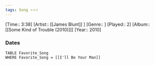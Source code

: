 ```yaml
---
tags: Song ⭐⭐⭐ 
---
```

[Time:: 3:38]
[Artist:: [[James Blunt]] ]
[Genre:: ]
[Played:: 2]
[Album:: [[Some Kind of Trouble (2010)]]]
[Year:: 2010]
### Dates
````dataview
TABLE Favorite_Song
WHERE Favorite_Song = [[I'll Be Your Man]]
````